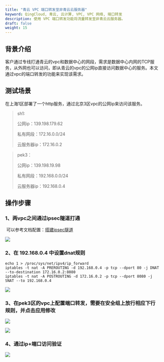 ```yaml
---
title: "青云 VPC 端口转发至非青云云服务器"
keyword: QingCloud, 青云, 云计算, VPC, VPC 网络, 端口转发
description: 使用 VPC 端口转发功能将流量转发至非青云云服务器。
draft: false
weight: 15
---
```


## **背景介绍**

客户通过专线打通青云的vpc和数据中心的网段，需求是数据中心内网的TCP服务，从外网也可以访问，即从青云的vpc的公网ip直接访问数据中心的服务。本文通过vpc的端口转发的功能来实现该需求。

## 测试场景

在上海1区部署了一个http服务，通过北京3区vpc的公网ip来访问该服务。

>  sh1:
>
>  公网ip：139.198.179.62
>
>  私有网段：172.16.0.0/24
>
>  云服务器ip：172.16.0.2

>  pek3：
>
>  公网ip：139.198.19.98
>
>  私有网段：192.168.0.0/24	
>
>  云服务器ip：192.168.0.4

## 操作步骤

### 1、两vpc之间通过ipsec隧道打通

​	可以参考文档配置：[搭建ipsec隧道](https://docs.qingcloud.com/product/network/ipsec)

![](../_images/private_network_1.png)

### 2、在 192.168.0.4 中设置dnat规则

```shell
echo 1 > /proc/sys/net/ipv4/ip_forward
iptables -t nat -A PREROUTING -d 192.168.0.4 -p tcp --dport 80 -j DNAT --to-destination 172.16.0.2:8080
iptables -t nat -A POSTROUTING -d 172.16.0.2 -p tcp --dport 8080 -j SNAT --to 192.168.0.4
```

![](../_images/private_network_2.png)

### 3、在pek3区的vpc上配置端口转发，需要在安全组上放行相应下行规则，并点击应用修改

![](../_images/private_network_3.png)

![](../_images/private_network_4.png)

### 4、通过ip+端口访问验证

![](../_images/private_network_5.png)